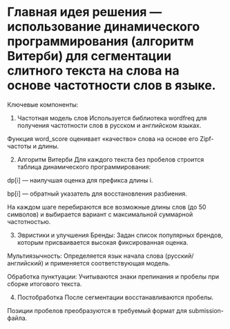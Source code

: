 # Главная идея решения — использование динамического программирования (алгоритм Витерби) для сегментации слитного текста на слова на основе частотности слов в языке.

Ключевые компоненты:
1. Частотная модель слов
Используется библиотека wordfreq для получения частотности слов в русском и английском языках.

Функция word_score оценивает «качество» слова на основе его Zipf-частоты и длины.

2. Алгоритм Витерби
Для каждого текста без пробелов строится таблица динамического программирования:

dp[i] — наилучшая оценка для префикса длины i.

bp[i] — обратный указатель для восстановления разбиения.

На каждом шаге перебираются все возможные длины слов (до 50 символов) и выбирается вариант с максимальной суммарной частотностью.

3. Эвристики и улучшения
Бренды: Задан список популярных брендов, которым присваивается высокая фиксированная оценка.

Мультиязычность: Определяется язык начала слова (русский/английский) и применяется соответствующая модель.

Обработка пунктуации: Учитываются знаки препинания и пробелы при сборке итогового текста.

4. Постобработка
После сегментации восстанавливаются пробелы.

Позиции пробелов преобразуются в требуемый формат для submission-файла.
